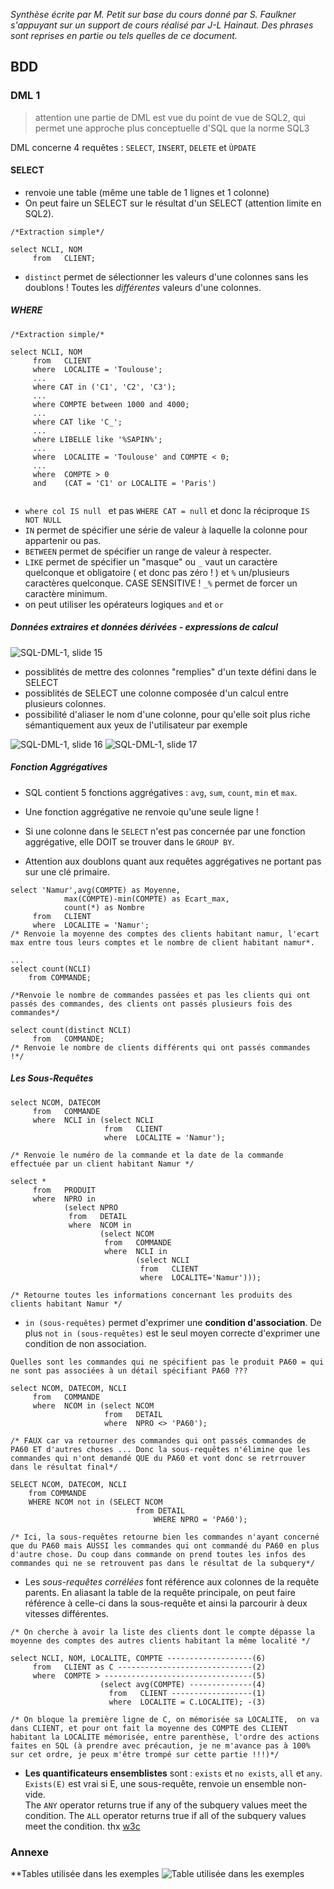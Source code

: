 *Synthèse écrite par M. Petit sur base du cours donné par S. Faulkner s'appuyant sur un support de cours réalisé par J-L Hainaut.
Des phrases sont reprises en partie ou tels quelles de ce document.*

## BDD

### DML 1

> attention une partie de DML est vue du point de vue de SQL2, qui permet une approche plus conceptuelle d'SQL que la norme SQL3

DML concerne 4 requêtes : `SELECT`, `INSERT`, `DELETE` et `ÙPDATE`

#### SELECT
* renvoie une table (même une table de 1 lignes et 1 colonne) 
* On peut faire un SELECT sur le résultat d'un SELECT (attention limite en SQL2).

```
/*Extraction simple*/

select NCLI, NOM 
     from   CLIENT;
```
* `distinct` permet de sélectionner les valeurs d'une colonnes sans les doublons ! Toutes les *différentes* valeurs d'une colonnes.

##### WHERE
```
/*Extraction simple/*

select NCLI, NOM 
     from   CLIENT 
     where  LOCALITE = 'Toulouse';
     ...
     where CAT in ('C1', 'C2', 'C3');
     ...
     where COMPTE between 1000 and 4000;
     ...
     where CAT like 'C_';
     ...
     where LIBELLE like '%SAPIN%';
     ...
     where  LOCALITE = 'Toulouse' and COMPTE < 0; 
     ...
     where  COMPTE > 0
     and    (CAT = 'C1' or LOCALITE = 'Paris')


```
* `where col IS null ` et pas `WHERE CAT = null` et donc la réciproque `IS NOT NULL`
* `IN` permet de spécifier une série de valeur à laquelle la colonne pour appartenir ou pas.
* `BETWEEN` permet de spécifier un range de valeur à respecter.
* `LIKE` permet de spécifier un "masque" ou `_` vaut un caractère quelconque et obligatoire ( et donc pas zéro ! ) et `%` un/plusieurs caractères quelconque. CASE SENSITIVE ! 
`_%` permet de forcer un caractère minimum.
* on peut utiliser les opérateurs logiques `and` et `or`

##### Données extraires et données dérivées - expressions de calcul

![SQL-DML-1, slide 15](./IMG/DML1_slide_15.PNG)

* possiblités de mettre des colonnes "remplies" d'un texte défini dans le SELECT
* possiblités de SELECT une colonne composée d'un calcul entre plusieurs colonnes.
* possibilité d'aliaser le nom d'une colonne, pour qu'elle soit plus riche sémantiquement aux yeux de l'utilisateur par exemple

![SQL-DML-1, slide 16](./IMG/DML1_slide_16.PNG)
![SQL-DML-1, slide 17](./IMG/DML1_slide_17.PNG)

##### Fonction Aggrégatives

* SQL contient 5 fonctions aggrégatives : `avg`, `sum`, `count`, `min` et `max`.

* Une fonction aggrégative ne renvoie qu'une seule ligne !

* Si une colonne dans le `SELECT` n'est pas concernée par une fonction aggrégative, elle DOIT se trouver dans le `GROUP BY`.

* Attention aux doublons quant aux requêtes aggrégatives ne portant pas sur une clé primaire.


```
select 'Namur',avg(COMPTE) as Moyenne,
            max(COMPTE)-min(COMPTE) as Ecart_max,
            count(*) as Nombre
     from   CLIENT 
     where  LOCALITE = 'Namur'; 
/* Renvoie la moyenne des comptes des clients habitant namur, l'ecart max entre tous leurs comptes et le nombre de client habitant namur*.

...
select count(NCLI)
    from COMMANDE;
    
/*Renvoie le nombre de commandes passées et pas les clients qui ont passés des commandes, des clients ont passés plusieurs fois des commandes*/

select count(distinct NCLI)
     from   COMMANDE; 
/* Renvoie le nombre de clients différents qui ont passés commandes !*/

```

##### Les Sous-Requêtes

```
select NCOM, DATECOM
     from   COMMANDE
     where  NCLI in (select NCLI
                     from   CLIENT
                     where  LOCALITE = 'Namur');
                     
/* Renvoie le numéro de la commande et la date de la commande effectuée par un client habitant Namur */

select *
     from   PRODUIT
     where  NPRO in 
            (select NPRO
             from   DETAIL
             where  NCOM in
                    (select NCOM
                     from   COMMANDE
                     where  NCLI in
                            (select NCLI
                             from   CLIENT 
                             where  LOCALITE='Namur')));
                             
/* Retourne toutes les informations concernant les produits des clients habitant Namur */ 
```
* `in (sous-requêtes)` permet d'exprimer une **condition d'association**. De plus `not in (sous-requêtes)` est le seul moyen correcte d'exprimer une condition de non association.

```
Quelles sont les commandes qui ne spécifient pas le produit PA60 = qui ne sont pas associées à un détail spécifiant PA60 ???

select NCOM, DATECOM, NCLI 
     from   COMMANDE
     where  NCOM in (select NCOM
                     from   DETAIL
                     where  NPRO <> 'PA60');

/* FAUX car va retourner des commandes qui ont passés commandes de PA60 ET d'autres choses ... Donc la sous-requêtes n'élimine que les commandes qui n'ont demandé QUE du PA60 et vont donc se retrrouver dans le résultat final*/

SELECT NCOM, DATECOM, NCLI
    from COMMANDE
    WHERE NCOM not in (SELECT NCOM
                            from DETAIL
                                WHERE NPRO = 'PA60');

/* Ici, la sous-requêtes retourne bien les commandes n'ayant concerné que du PA60 mais AUSSI les commandes qui ont commandé du PA60 en plus d'autre chose. Du coup dans commande on prend toutes les infos des commandes qui ne se retrouvent pas dans le résultat de la subquery*/
```
* Les *sous-requêtes corrélées* font référence aux colonnes de la requête parents. En aliasant la table de la requête principale, on peut faire référence à celle-ci dans la sous-requête et ainsi la parcourir à deux vitesses différentes.

```
/* On cherche à avoir la liste des clients dont le compte dépasse la moyenne des comptes des autres clients habitant la même localité */

select NCLI, NOM, LOCALITE, COMPTE -------------------(6)
     from   CLIENT as C ------------------------------(2)
     where  COMPTE > ---------------------------------(5)
                    (select avg(COMPTE) --------------(4)   
                      from   CLIENT ------------------(1)
                      where  LOCALITE = C.LOCALITE); -(3)
                      
/* On bloque la première ligne de C, on mémorisée sa LOCALITE,  on va dans CLIENT, et pour ont fait la moyenne des COMPTE des CLIENT habitant la LOCALITE mémorisée, entre parenthèse, l'ordre des actions faites en SQL (à prendre avec précaution, je ne m'avance pas à 100% sur cet ordre, je peux m'être trompé sur cette partie !!!)*/

```

* **Les quantificateurs ensemblistes** sont : `exists` et `no exists`, `all` et `any`. 
`Exists(E)` est vrai si E, une sous-requête, renvoie un ensemble non-vide.  
The `ANY` operator returns true if any of the subquery values meet the condition.
The ``ALL`` operator returns true if all of the subquery values meet the condition. thx [w3c](https://www.w3schools.com/sql/sql_any_all.asp)



### Annexe

**Tables utilisée dans les exemples
![Table utilisée dans les exemples](./IMG/TABLE_CLIENT.PNG)









































